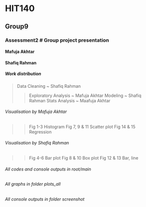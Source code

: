 # HIT140
## Group9 
### Assessment2 # Group project presentation

#### Mafuja Akhtar
#### Shafiq Rahman

##### Work distribution
> Data Cleaning ~ Shafiq Rahman
>> Exploratory Analysis ~ Mafuja Akhtar
>> Modeling ~ Shafiq Rahman
>> Stats Analysis ~ Maafuja Akhtar

###### Visualisation by Mafuja Akhtar
>> Fig 1-3 Histogram
>> Fig 7, 9 & 11 Scatter plot
>> Fig 14 & 15 Regression

###### Visualisation by Shafiq Rahman
>> Fig 4-6 Bar plot
>> Fig 8 & 10 Box plot
>> Fig 12 & 13 Bar, line


###### All codes and console outputs in root/main
###### All graphs in folder plots_all
###### All console outputs in folder screenshot
